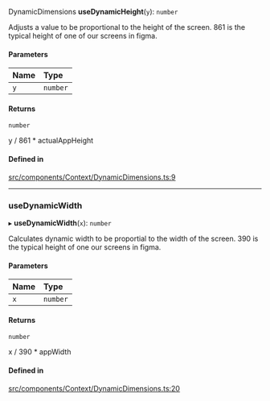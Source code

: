 DynamicDimensions
**useDynamicHeight**(`y`): `number`

Adjusts a value to be proportional to the height of the screen.
861 is the typical height of one of our screens in figma.

#### Parameters

| Name | Type |
| :------ | :------ |
| `y` | `number` |

#### Returns

`number`

y / 861 * actualAppHeight

#### Defined in

[src/components/Context/DynamicDimensions.ts:9](https://github.com/iway1/stack-native/blob/8a81454/react-native/src/components/Context/DynamicDimensions.ts#L9)

___

### useDynamicWidth

▸ **useDynamicWidth**(`x`): `number`

Calculates dynamic width to be proportial to the width of the screen.
390 is the typical height of one our screens in figma.

#### Parameters

| Name | Type |
| :------ | :------ |
| `x` | `number` |

#### Returns

`number`

x / 390 * appWidth

#### Defined in

[src/components/Context/DynamicDimensions.ts:20](https://github.com/iway1/stack-native/blob/8a81454/react-native/src/components/Context/DynamicDimensions.ts#L20)